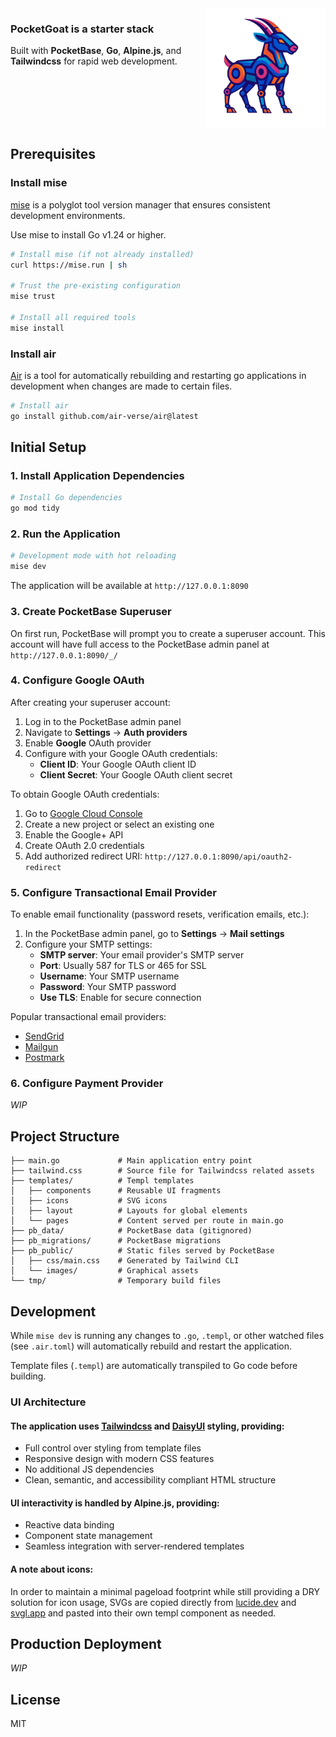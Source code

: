 <img align="right" src="https://github.com/jsnchn/pocketgoat/blob/main/pb_public/images/logo/192x192.png?raw=true" alt="Billy-Bot" width="192">

### PocketGoat is a starter stack
Built with **PocketBase**, **Go**, **Alpine.js**, and **Tailwindcss** for rapid web development.

<br clear="right" />

## Prerequisites

### Install mise

[mise](https://mise.jdx.dev/) is a polyglot tool version manager that ensures consistent development environments.

Use mise to install Go v1.24 or higher. 

```bash
# Install mise (if not already installed)
curl https://mise.run | sh

# Trust the pre-existing configuration
mise trust

# Install all required tools
mise install
```

### Install air

[Air](https://github.com/air-verse/air) is a tool for automatically rebuilding and restarting go applications in development when changes are made to certain files.

```bash
# Install air
go install github.com/air-verse/air@latest
```

## Initial Setup

### 1. Install Application Dependencies

```bash
# Install Go dependencies
go mod tidy
```

### 2. Run the Application

```bash
# Development mode with hot reloading
mise dev
```

The application will be available at `http://127.0.0.1:8090`

### 3. Create PocketBase Superuser

On first run, PocketBase will prompt you to create a superuser account. This account will have full access to the PocketBase admin panel at `http://127.0.0.1:8090/_/`

### 4. Configure Google OAuth

After creating your superuser account:

1. Log in to the PocketBase admin panel
2. Navigate to **Settings** → **Auth providers**
3. Enable **Google** OAuth provider
4. Configure with your Google OAuth credentials:
   - **Client ID**: Your Google OAuth client ID
   - **Client Secret**: Your Google OAuth client secret

To obtain Google OAuth credentials:
1. Go to [Google Cloud Console](https://console.cloud.google.com/)
2. Create a new project or select an existing one
3. Enable the Google+ API
4. Create OAuth 2.0 credentials
5. Add authorized redirect URI: `http://127.0.0.1:8090/api/oauth2-redirect`

### 5. Configure Transactional Email Provider

To enable email functionality (password resets, verification emails, etc.):

1. In the PocketBase admin panel, go to **Settings** → **Mail settings**
2. Configure your SMTP settings:
   - **SMTP server**: Your email provider's SMTP server
   - **Port**: Usually 587 for TLS or 465 for SSL
   - **Username**: Your SMTP username
   - **Password**: Your SMTP password
   - **Use TLS**: Enable for secure connection

Popular transactional email providers:
- [SendGrid](https://sendgrid.com/)
- [Mailgun](https://www.mailgun.com/)
- [Postmark](https://postmarkapp.com/)

### 6. Configure Payment Provider

_WIP_

## Project Structure

```
├── main.go             # Main application entry point
├── tailwind.css        # Source file for Tailwindcss related assets
├── templates/          # Templ templates
│   ├── components      # Reusable UI fragments
│   ├── icons           # SVG icons
│   ├── layout          # Layouts for global elements
│   └── pages           # Content served per route in main.go
├── pb_data/            # PocketBase data (gitignored)
├── pb_migrations/      # PocketBase migrations
├── pb_public/          # Static files served by PocketBase
│   ├── css/main.css    # Generated by Tailwind CLI
│   └── images/         # Graphical assets
└── tmp/                # Temporary build files
```

## Development

While `mise dev` is running any changes to `.go`, `.templ`, or other watched files (see `.air.toml`) will automatically rebuild and restart the application.

Template files (`.templ`) are automatically transpiled to Go code before building.

### UI Architecture

#### The application uses [Tailwindcss](https://tailwindcss.com) and [DaisyUI](https://daisyui.com/docs/intro/) styling, providing:
- Full control over styling from template files
- Responsive design with modern CSS features
- No additional JS dependencies
- Clean, semantic, and accessibility compliant HTML structure

#### UI interactivity is handled by Alpine.js, providing:
- Reactive data binding
- Component state management
- Seamless integration with server-rendered templates

#### A note about icons:

In order to maintain a minimal pageload footprint while still providing a DRY solution for icon usage, SVGs are copied directly from [lucide.dev](https://lucide.dev) and [svgl.app](https://svgl.app) and pasted into their own templ component as needed.

## Production Deployment

_WIP_

## License

MIT
